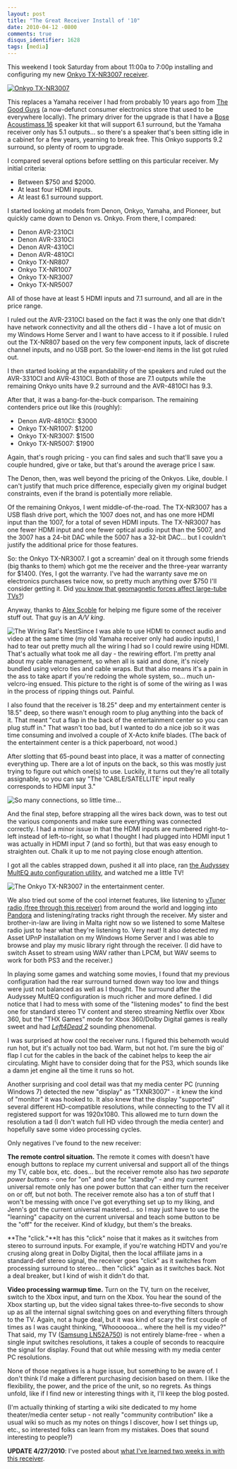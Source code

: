 ```yaml
---
layout: post
title: "The Great Receiver Install of '10"
date: 2010-04-12 -0800
comments: true
disqus_identifier: 1628
tags: [media]
---
```

This weekend I took Saturday from about 11:00a to 7:00p installing and
configuring my new [Onkyo TX-NR3007
receiver](http://www.amazon.com/dp/B002M78EPM?tag=mhsvortex).

[![Onkyo
TX-NR3007](http://ecx.images-amazon.com/images/I/41AwdkFAREL._SL500_AA300_CR0,80,300,140.jpg "Onkyo TX-NR3007")](http://www.amazon.com/dp/B002M78EPM?tag=mhsvortex)

This replaces a Yamaha receiver I had from probably 10 years ago from
[The Good Guys](http://en.wikipedia.org/wiki/The_Good_Guys!) (a
now-defunct consumer electronics store that used to be everywhere
locally). The primary driver for the upgrade is that I have a [Bose
Acoustimass 16](http://www.amazon.com/dp/B000GFV008?tag=mhsvortex)
speaker kit that will support 6.1 surround, but the Yamaha receiver only
has 5.1 outputs... so there's a speaker that's been sitting idle in a
cabinet for a few years, yearning to break free. This Onkyo supports 9.2
surround, so plenty of room to upgrade.

I compared several options before settling on this particular receiver.
My initial criteria:

-   Between $750 and $2000.
-   At least four HDMI inputs.
-   At least 6.1 surround support.

I started looking at models from Denon, Onkyo, Yamaha, and Pioneer, but
quickly came down to Denon vs. Onkyo. From there, I compared:

-   Denon AVR-2310CI
-   Denon AVR-3310CI
-   Denon AVR-4310CI
-   Denon AVR-4810CI
-   Onkyo TX-NR807
-   Onkyo TX-NR1007
-   Onkyo TX-NR3007
-   Onkyo TX-NR5007

All of those have at least 5 HDMI inputs and 7.1 surround, and all are
in the price range.

I ruled out the AVR-2310CI based on the fact it was the only one that
didn't have network connectivity and all the others did - I have a lot
of music on my Windows Home Server and I want to have access to it if
possible. I ruled out the TX-NR807 based on the very few component
inputs, lack of discrete channel inputs, and no USB port. So the
lower-end items in the list got ruled out.

I then started looking at the expandability of the speakers and ruled
out the AVR-3310CI and AVR-4310CI. Both of those are 7.1 outputs while
the remaining Onkyo units have 9.2 surround and the AVR-4810CI has 9.3.

After that, it was a bang-for-the-buck comparison. The remaining
contenders price out like this (roughly):

-   Denon AVR-4810CI: $3000
-   Onkyo TX-NR1007: $1200
-   Onkyo TX-NR3007: $1500
-   Onkyo TX-NR5007: $1900

Again, that's rough pricing - you can find sales and such that'll save
you a couple hundred, give or take, but that's around the average price
I saw.

The Denon, then, was well beyond the pricing of the Onkyos. Like,
double. I can't justify that much price difference, especially given my
original budget constraints, even if the brand is potentially more
reliable.

Of the remaining Onkyos, I went middle-of-the-road. The TX-NR3007 has a
USB flash drive port, which the 1007 does not, and has one more HDMI
input than the 1007, for a total of seven HDMI inputs. The TX-NR3007 has
one fewer HDMI input and one fewer optical audio input than the 5007,
and the 3007 has a 24-bit DAC while the 5007 has a 32-bit DAC... but I
couldn't justify the additional price for those features.

So: the Onkyo TX-NR3007. I got a screamin' deal on it through some
friends (big thanks to them) which got me the receiver and the
three-year warranty for $1400. (Yes, I got the warranty. I've had the
warranty save me on electronics purchases twice now, so pretty much
anything over $750 I'll consider getting it. Did [you know that
geomagnetic forces affect large-tube
TVs?](/archive/2005/02/02/geomagnetic-television-distortion.aspx))

Anyway, thanks to [Alex Scoble](http://friendfeed.com/itblogger) for
helping me figure some of the receiver stuff out. That guy is an *A/V
king*.

![The Wiring Rat's
Nest](https://hyqi8g.bl3301.livefilestore.com/y2poKh9AhUET-JPI-APbh3uV8z_93jVo2uazNbGXLfkIl5-0K_sGutjn4p1HKLwqcmD3AXEgMBvm7tZV6asbeodWJwmil6iq97u39dV3VAJZEM/20100412receiverinstall01.jpg?psid=1 "The Wiring Rat's Nest")Since
I was able to use HDMI to connect audio and video at the same time (my
old Yamaha receiver only had audio inputs), I had to tear out pretty
much all the wiring I had so I could rewire using HDMI. That's actually
what took me all day - the rewiring effort. I'm pretty anal about my
cable management, so when all is said and done, it's nicely bundled
using velcro ties and cable wraps. But that also means it's a pain in
the ass to take apart if you're redoing the whole system, so... much
un-velcro-ing ensued. This picture to the right is of some of the wiring
as I was in the process of ripping things out. Painful.

I also found that the receiver is 18.25" deep and my entertainment
center is 18.5" deep, so there wasn't enough room to plug anything into
the back of it. That meant "cut a flap in the back of the entertainment
center so you can plug stuff in." That wasn't too bad, but I wanted to
do a nice job so it was time consuming and involved a couple of X-Acto
knife blades. (The back of the entertainment center is a thick
paperboard, not wood.)

After slotting that 65-pound beast into place, it was a matter of
connecting everything up. There are a lot of inputs on the back, so this
was mostly just trying to figure out which one(s) to use. Luckily, it
turns out they're all totally assignable, so you can say "The
'CABLE/SATELLITE' input really corresponds to HDMI input 3."

![So many connections, so little
time...](https://hyqi8g.bl3301.livefilestore.com/y2pzhrGydhY0y2IumyD5Vtwu3J82y6lRqtWDfEGkLFGZgdTUyb-NG0LtmkveEQJ0MXvwfLjsgsPh3B_1RxM_sQVceCXWtlQcKi6_EfqyngxUlA/20100412receiverinstall02a.jpg?psid=1 "So many connections, so little time...")

And the final step, before strapping all the wires back down, was to
test out the various components and make sure everything was connected
correctly. I had a minor issue in that the HDMI inputs are numbered
right-to-left instead of left-to-right, so what I thought I had plugged
into HDMI input 1 was actually in HDMI input 7 (and so forth), but that
was easy enough to straighten out. Chalk it up to me not paying close
enough attention.

I got all the cables strapped down, pushed it all into place, ran [the
Audyssey MultEQ auto configuration
utility](http://www.audyssey.com/technology/multeq.html), and watched me
a little TV!

![The Onkyo TX-NR3007 in the entertainment
center.](https://hyqi8g.bl3301.livefilestore.com/y2pcdYREMPI3fPrXT491pYtHsSYuCcFofcx4vjZkZ6UTAxpfFHMnFNzdEQGLLZTlqybTEGRLnWC3q5JeIr9ZWFJ2Iat2pXgv-BomclAGp0Fr3c/20100412receiverinstall03.jpg?psid=1 "The Onkyo TX-NR3007 in the entertainment center.")

We also tried out some of the cool internet features, like listening to
[vTuner radio (free through this receiver)](http://www.vtuner.com/) from
around the world and logging into [Pandora](http://www.pandora.com) and
listening/rating tracks right through the receiver. My sister and
brother-in-law are living in Malta right now so we listened to some
Maltese radio just to hear what they're listening to. Very neat! It also
detected my Asset UPnP installation on my Windows Home Server and I was
able to browse and play my music library right through the receiver. (I
did have to switch Asset to stream using WAV rather than LPCM, but WAV
seems to work for both PS3 and the receiver.)

In playing some games and watching some movies, I found that my previous
configuration had the rear surround turned down way too low and things
were just not balanced as well as I thought. The surround after the
Audyssey MultEQ configuration is much richer and more defined. I did
notice that I had to mess with some of the "listening modes" to find the
best one for standard stereo TV content and stereo streaming Netflix
over Xbox 360, but the "THX Games" mode for Xbox 360/Dolby Digital games
is really sweet and had [*Left4Dead
2*](http://www.amazon.com/dp/B002BRZ852?tag=mhsvortex) sounding
phenomenal.

I was surprised at how cool the receiver runs. I figured this behemoth
would run hot, but it's actually not too bad. Warm, but not hot. I'm
sure the big ol' flap I cut for the cables in the back of the cabinet
helps to keep the air circulating. Might have to consider doing that for
the PS3, which sounds like a damn jet engine all the time it runs so
hot.

Another surprising and cool detail was that my media center PC (running
Windows 7) detected the new "display" as "TXNR3007" - it knew the kind
of "monitor" it was hooked to. It also knew that the display "supported"
several different HD-compatible resolutions, while connecting to the TV
all it registered support for was 1920x1080. This allowed me to turn
down the resolution a tad (I don't watch full HD video through the media
center) and hopefully save some video processing cycles.

Only negatives I've found to the new receiver:

**The remote control situation.** The remote it comes with doesn't have
enough buttons to replace my current universal and support all of the
things my TV, cable box, etc. does... but the receiver remote also has
*two separate power buttons* - one for "on" and one for "standby" - and
my current universal remote only has one power button that can either
turn the receiver on or off, but not both. The receiver remote also has
a ton of stuff that I won't be messing with once I've got everything set
up to my liking, and Jenn's got the current universal mastered... so I
may just have to use the "learning" capacity on the current universal
and teach some button to be the "off" for the receiver. Kind of kludgy,
but them's the breaks.

**The "click."**It has this "click" noise that it makes as it switches
from stereo to surround inputs. For example, if you're watching HDTV and
you're crusing along great in Dolby Digital, then the local affiliate
jams in a standard-def stereo signal, the receiver goes "click" as it
switches from processing surround to stereo... then "click" again as it
switches back. Not a deal breaker, but I kind of wish it didn't do that.

**Video processing warmup time.** Turn on the TV, turn on the receiver,
switch to the Xbox input, and turn on the Xbox. You hear the sound of
the Xbox starting up, but the video signal takes three-to-five seconds
to show up as all the internal signal switching goes on and everything
filters through to the TV. Again, not a huge deal, but it was kind of
scary the first couple of times as I was caught thinking, "Whooooooa...
where the hell is my video?" That said, my TV ([Samsung
LN52A750](http://www.amazon.com/dp/B001418WF4?tag=mhsvortex)) is not
entirely blame-free - when a single input switches resolutions, it takes
a couple of seconds to reacquire the signal for display. Found that out
while messing with my media center PC resolutions.

None of those negatives is a huge issue, but something to be aware of. I
don't think I'd make a different purchasing decision based on them. I
like the flexibility, the power, and the price of the unit, so no
regrets. As things unfold, like if I find new or interesting things with
it, I'll keep the blog posted.

(I'm actually thinking of starting a wiki site dedicated to my home
theater/media center setup - not really "community contribution" like a
usual wiki so much as my notes on things I discover, how I set things
up, etc., so interested folks can learn from my mistakes. Does that
sound interesting to people?)

**UPDATE 4/27/2010**: I've posted about [what I've learned two weeks in
with this
receiver](/archive/2010/04/27/two-weeks-in-with-the-onkyo-tx-nr3007.aspx).

